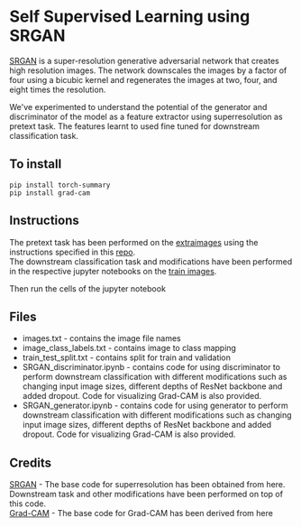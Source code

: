 # Self Supervised Learning using SRGAN

[SRGAN](https://arxiv.org/abs/1609.04802) is a super-resolution generative adversarial network that creates high resolution images. The network downscales the images by a factor of four using a bicubic kernel and regenerates the images at two, four, and eight times the resolution. <br/>

We've experimented to understand the potential of the generator and discriminator of the model as a feature extractor using superresolution as pretext task. The features learnt to used fine tuned for downstream classification task.

## To install

```pip install torch-summary``` <br/>
```pip install grad-cam```

## Instructions

The pretext task has been performed on the [extraimages](https://www.kaggle.com/c/cassava-disease/data?select=extraimages.zip) using the  instructions specified in this [repo](https://github.com/Lornatang/SRGAN-PyTorch). <br/>
The downstream classification task and modifications have been performed in the respective jupyter notebooks on the [train images](https://www.kaggle.com/c/cassava-disease/data?select=train.zip).<br/>

Then run the cells of the jupyter notebook

## Files

- images.txt - contains the image file names
- image_class_labels.txt - contains image to class mapping
- train_test_split.txt - contains split for train and validation
- SRGAN_discriminator.ipynb - contains code for using discriminator to perform downstream classification with different modifications such as changing input image sizes, different depths of ResNet backbone and added dropout. Code for visualizing Grad-CAM is also provided.
- SRGAN_generator.ipynb - contains code for using generator to perform downstream classification with different modifications such as changing input image sizes, different depths of ResNet backbone and added dropout.  Code for visualizing Grad-CAM is also provided.

## Credits

[SRGAN](https://github.com/Lornatang/SRGAN-PyTorch) - The base code for superresolution has been obtained from here. Downstream task and other modifications have been performed on top of this code. <br/>
[Grad-CAM](https://github.com/yaleCat/Grad-CAM-pytorch) - The base code for Grad-CAM has been derived from here
